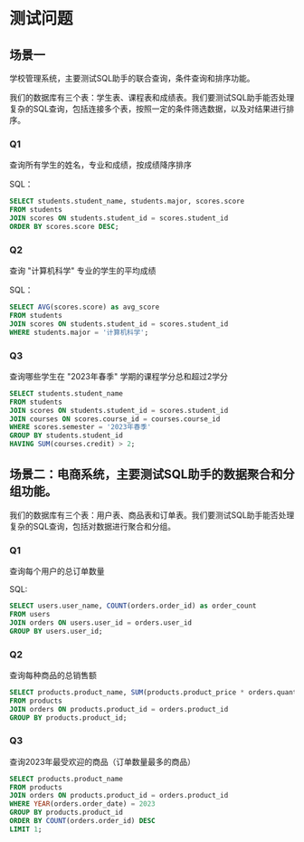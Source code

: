 # 测试问题

## 场景一

学校管理系统，主要测试SQL助手的联合查询，条件查询和排序功能。

我们的数据库有三个表：学生表、课程表和成绩表。我们要测试SQL助手能否处理复杂的SQL查询，包括连接多个表，按照一定的条件筛选数据，以及对结果进行排序。

### Q1

查询所有学生的姓名，专业和成绩，按成绩降序排序

SQL：
```sql
SELECT students.student_name, students.major, scores.score
FROM students
JOIN scores ON students.student_id = scores.student_id
ORDER BY scores.score DESC;
```

### Q2

查询 "计算机科学" 专业的学生的平均成绩

SQL：
```sql
SELECT AVG(scores.score) as avg_score
FROM students
JOIN scores ON students.student_id = scores.student_id
WHERE students.major = '计算机科学';
```

### Q3

查询哪些学生在 "2023年春季" 学期的课程学分总和超过2学分

```sql
SELECT students.student_name
FROM students
JOIN scores ON students.student_id = scores.student_id
JOIN courses ON scores.course_id = courses.course_id
WHERE scores.semester = '2023年春季'
GROUP BY students.student_id
HAVING SUM(courses.credit) > 2;
```

## 场景二：电商系统，主要测试SQL助手的数据聚合和分组功能。

我们的数据库有三个表：用户表、商品表和订单表。我们要测试SQL助手能否处理复杂的SQL查询，包括对数据进行聚合和分组。

### Q1

查询每个用户的总订单数量

SQL:

```sql
SELECT users.user_name, COUNT(orders.order_id) as order_count
FROM users
JOIN orders ON users.user_id = orders.user_id
GROUP BY users.user_id;
```

### Q2

查询每种商品的总销售额

```sql
SELECT products.product_name, SUM(products.product_price * orders.quantity) as total_sales
FROM products
JOIN orders ON products.product_id = orders.product_id
GROUP BY products.product_id;
```

### Q3

查询2023年最受欢迎的商品（订单数量最多的商品）

```sql
SELECT products.product_name
FROM products
JOIN orders ON products.product_id = orders.product_id
WHERE YEAR(orders.order_date) = 2023
GROUP BY products.product_id
ORDER BY COUNT(orders.order_id) DESC
LIMIT 1;
```
